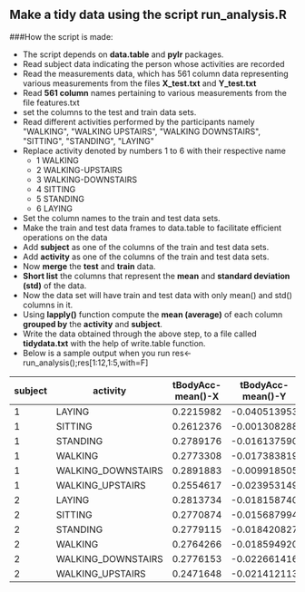 Make a tidy data using the script run_analysis.R 
------------------------------------------------------------------------------------

###How the script is made:
  * The script depends on **data.table** and **pylr** packages.
  * Read subject data indicating the person whose activities are recorded
  * Read the measurements data, which has 561 column data representing various measurements from the files **X_test.txt** and **Y_test.txt**
  * Read **561 column** names pertaining to various measurements from the file features.txt
  * set the columns to the test and train data sets.
  * Read different activities performed by the participants namely "WALKING", "WALKING UPSTAIRS", "WALKING DOWNSTAIRS", "SITTING", "STANDING", "LAYING"
  * Replace activity denoted by numbers 1 to 6 with their respective name
     + 1 WALKING
     + 2 WALKING-UPSTAIRS
     + 3 WALKING-DOWNSTAIRS
     + 4 SITTING
     + 5 STANDING
     + 6 LAYING
  * Set the column names to the train and test data sets.
  * Make the train and test data frames to data.table to facilitate efficient operations on the data
  * Add **subject** as one of the columns of the train and test data sets.
  * Add **activity** as one of the columns of the train and test data sets.
  * Now **merge** the **test** and **train** data. 
  * **Short list** the columns that represent the **mean** and **standard deviation (std)** of the data.
  * Now the data set will have train and test data with only mean() and std() columns in it.
  * Using **lapply()** function compute the **mean (average)** of each column **grouped by** the **activity** and **subject**.
  * Write the data obtained through the above step, to a file called **tidydata.txt** with the help of write.table
    function.
  * Below is a sample output when you run res<- run_analysis();res[1:12,1:5,with=F]
  
subject | activity | tBodyAcc-mean()-X | tBodyAcc-mean()-Y | tBodyAcc-mean()-Z
--------|----------|-------------------|-------------------|------------------
1 |              LAYING | 0.2215982 | -0.040513953 | -0.1132036
1 |             SITTING | 0.2612376 | -0.001308288 | -0.1045442
1 |            STANDING | 0.2789176 | -0.016137590 | -0.1106018
1 |             WALKING | 0.2773308 | -0.017383819 | -0.1111481
1 |  WALKING_DOWNSTAIRS | 0.2891883 | -0.009918505 | -0.1075662
1 |    WALKING_UPSTAIRS | 0.2554617 | -0.023953149 | -0.0973020
2 |              LAYING | 0.2813734 | -0.018158740 | -0.1072456
2 |             SITTING | 0.2770874 | -0.015687994 | -0.1092183
2 |            STANDING | 0.2779115 | -0.018420827 | -0.1059085
2 |             WALKING | 0.2764266 | -0.018594920 | -0.1055004
2 |  WALKING_DOWNSTAIRS | 0.2776153 | -0.022661416 | -0.1168129
2 |    WALKING_UPSTAIRS | 0.2471648 | -0.021412113 | -0.1525139
